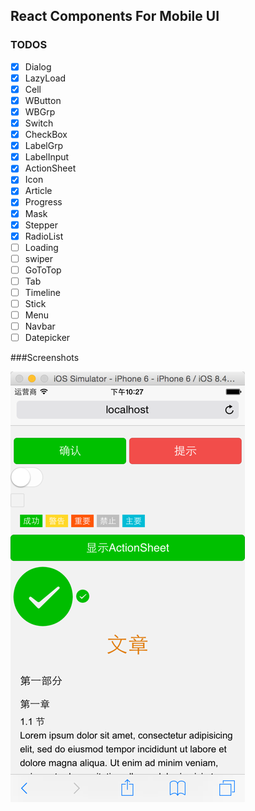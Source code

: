 ## React Components For Mobile UI

### TODOS
- [x] Dialog
- [x] LazyLoad
- [x] Cell
- [x] WButton
- [x] WBGrp
- [x] Switch
- [x] CheckBox
- [x] LabelGrp
- [x] LabelInput
- [x] ActionSheet
- [x] Icon
- [x] Article
- [x] Progress
- [x] Mask
- [x] Stepper
- [x] RadioList
- [ ] Loading
- [ ] swiper
- [ ] GoToTop
- [ ] Tab
- [ ] Timeline
- [ ] Stick
- [ ] Menu
- [ ] Navbar
- [ ] Datepicker

###Screenshots

![Mobile UI Components](assets/screenshot.png)

